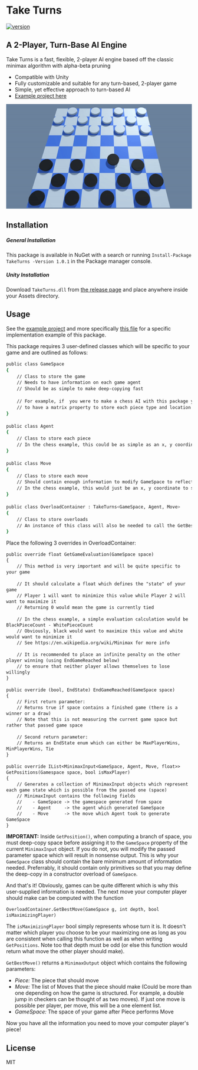 # Take Turns
[![version](https://img.shields.io/badge/version-1.0.1-yellow.svg)](https://semver.org)
## A 2-Player, Turn-Base AI Engine

Take Turns is a fast, flexible, 2-player AI engine based off the classic minimax algorithm with alpha-beta pruning

- Compatible with Unity
- Fully customizable and suitable for any turn-based, 2-player game
- Simple, yet effective approach to turn-based AI
- [Example project here](https://github.com/ihawn/TicTacToe/tree/main/TicTacToe)

![checkers](https://github.com/ihawn/TakeTurns/blob/main/TakeTurns/Resources/checkers.gif)

## Installation
##### General Installation
This package is available in NuGet with a search or running ```Install-Package TakeTurns -Version 1.0.1``` in the Package manager console.
##### Unity Installation
Download ```TakeTurns.dll``` from [the release page](https://github.com/ihawn/TakeTurns/releases/tag/1.0.1) and place anywhere inside your Assets directory.



## Usage
See the <a href="https://github.com/ihawn/TicTacToe/tree/main/TicTacToe">example project</a> and more specifically <a href="https://github.com/ihawn/TicTacToe/blob/main/TicTacToe/Assets/Scripts/TakeTurnsOverloads.cs">this file</a> for a specific implementation example of this package.

This package requires 3 user-defined classes which will be specific to your game and are outlined as follows:
```sh
public class GameSpace
{
    // Class to store the game
    // Needs to have information on each game agent
    // Should be as simple to make deep-copying fast
    
    // For example, if  you were to make a chess AI with this package you would probably want
    // to have a matrix property to store each piece type and location
}

public class Agent
{
    // Class to store each piece
    // In the chess example, this could be as simple as an x, y coordinate to access the piecetype in GameSpace
}

public class Move
{
    // Class to store each move
    // Should contain enough information to modify GameSpace to reflect a unique movement of Agent
    // In the chess example, this would just be an x, y coordinate to specify which square to move to
}

public class OverloadContainer : TakeTurns<GameSpace, Agent, Move>
{
    // Class to store overloads
    // An instance of this class will also be needed to call the GetBestMove() method
}
```

Place the following 3 overrides in OverloadContainer:
```
public override float GetGameEvaluation(GameSpace space)
{
    // This method is very important and will be quite specific to your game
    
    // It should calculate a float which defines the "state" of your game
    // Player 1 will want to minimize this value while Player 2 will want to maximize it
    // Returning 0 would mean the game is currently tied
    
    // In the chess example, a simple evaluation calculation would be BlackPieceCount - WhitePieceCount
    // Obviously, black would want to maximize this value and white would want to minimize it
    // See https://en.wikipedia.org/wiki/Minimax for more info
    
    // It is recommended to place an infinite penalty on the other player winning (using EndGameReached below)
    // to ensure that neither player allows themselves to lose willingly
}

public override (bool, EndState) EndGameReached(GameSpace space)
{
    // First return parameter:
    // Returns true if space contains a finished game (there is a winner or a draw)
    // Note that this is not measuring the current game space but rather that passed game space
    
    // Second return parameter:
    // Returns an EndState enum which can either be MaxPlayerWins, MinPlayerWins, Tie
}

public override IList<MinimaxInput<GameSpace, Agent, Move, float>> GetPositions(Gamespace space, bool isMaxPlayer)
{
    // Generates a collection of MinimaxInput objects which represent each game state which is possible from the passed one (space)
    // MinimaxInput contains the following fields
    //    - GameSpace -> the gamespace generated from space
    //    - Agent     -> the agent which generated GameSpace
    //    - Move      -> the move which Agent took to generate GameSpace
}
```
**IMPORTANT:** Inside ```GetPosition()```, when computing a branch of space, you must deep-copy space before assigning it to the ```GameSpace``` property of the current ```MinimaxInput``` object. If you do not, you will modify the passed parameter space which will result in nonsense output. This is why your ```GameSpace``` class should contain the bare minimum amount of information needed. Preferrably, it should contain only primitives so that you may define the deep-copy in a constructor overload of ```GameSpace```.

And that's it! Obviously, games can be quite different which is why this user-supplied information is needed. The next move your computer player should make can be computed with the function 
```
OverloadContainer.GetBestMove(GameSpace g, int depth, bool isMaximizingPlayer)
```
The ```isMaximizingPlayer``` bool simply represents whose turn it is. It doesn't matter which player you choose to be your maximizing one as long as you are consistent when calling this function as well as when writing ```GetPositions```. Note too that depth must be odd (or else this function would return what move the other player should make).

```GetBestMove()``` returns a ```MinimaxOutput``` object which contains the following parameters:
- *Piece:*   The piece that should move
- *Move:*  The list of Moves that the piece should make (Could be more than one depending on how the game is structured. For example, a double jump in checkers can be thought of as two moves). If just one move is possible per player, per move, this will be a one element list.
- *GameSpace:*  The space of your game after Piece performs Move

Now you have all the information you need to move your computer player's piece!


## License

MIT
